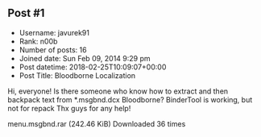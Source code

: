 ## Post #1
- Username: javurek91
- Rank: n00b
- Number of posts: 16
- Joined date: Sun Feb 09, 2014 9:29 pm
- Post datetime: 2018-02-25T10:09:07+00:00
- Post Title: Bloodborne Localization

Hi, everyone! Is there someone who know how to extract and then backpack text from *.msgbnd.dcx Bloodborne? BinderTool is working, but not for repack  Thx guys for any help! 


 menu.msgbnd.rar
(242.46 KiB) Downloaded 36 times
